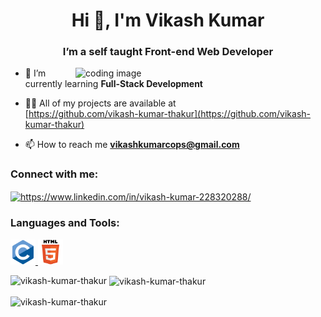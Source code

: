 <h1 align="center">Hi 👋, I'm Vikash Kumar</h1>
<h3 align="center">I’m a self taught Front-end Web Developer</h3>
<img align="right" width="400" alt="coding image" src="https://cdn.becomeopedia.com/wp-content/uploads/software-developer-6521720_960_720.jpg"/>

- 🌱 I’m currently learning **Full-Stack Development**

- 👨‍💻 All of my projects are available at <br> [https://github.com/vikash-kumar-thakur](https://github.com/vikash-kumar-thakur)<br/>


- 📫 How to reach me **vikashkumarcops@gmail.com**

<h3 align="left">Connect with me:</h3>
<p align="left">
<a href="https://linkedin.com/in/https://www.linkedin.com/in/vikash-kumar-228320288/" target="blank"><img align="center" src="https://raw.githubusercontent.com/rahuldkjain/github-profile-readme-generator/master/src/images/icons/Social/linked-in-alt.svg" alt="https://www.linkedin.com/in/vikash-kumar-228320288/" height="30" width="40" /></a>
</p>

<h3 align="left">Languages and Tools:</h3>
<p align="left"> <a href="https://www.cprogramming.com/" target="_blank" rel="noreferrer"> <img src="https://raw.githubusercontent.com/devicons/devicon/master/icons/c/c-original.svg" alt="c" width="40" height="40"/> </a> <a href="https://www.w3.org/html/" target="_blank" rel="noreferrer"> <img src="https://raw.githubusercontent.com/devicons/devicon/master/icons/html5/html5-original-wordmark.svg" alt="html5" width="40" height="40"/> </a> </p>

<p><img align="left" src="https://github-readme-stats.vercel.app/api/top-langs?username=vikash-kumar-thakur&show_icons=true&locale=en&layout=compact" alt="vikash-kumar-thakur" /></p>

<p>&nbsp;<img align="center" src="https://github-readme-stats.vercel.app/api?username=vikash-kumar-thakur&show_icons=true&locale=en" alt="vikash-kumar-thakur" /></p>

<p><img align="center" src="https://github-readme-streak-stats.herokuapp.com/?user=vikash-kumar-thakur&" alt="vikash-kumar-thakur" /></p>
